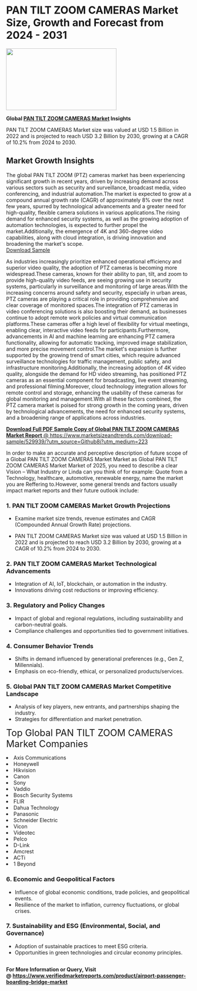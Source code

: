 <H1>PAN TILT ZOOM CAMERAS Market Size, Growth and Forecast from 2024 - 2031</H1><img class="aligncenter size-medium wp-image-584254" src="https://thirdeyenews.in/wp-content/uploads/2024/09/Global-Market-Research-300x168.jpeg" alt="" width="300" height="168" /><p><strong>Global&nbsp;<a href="https://www.marketsizeandtrends.com/download-sample/529939/?utm_source=Github8j?utm_medium=223">PAN TILT ZOOM CAMERAS Market</a> Insights</strong></p><p>PAN TILT ZOOM CAMERAS Market size was valued at USD 1.5 Billion in 2022 and is projected to reach USD 3.2 Billion by 2030, growing at a CAGR of 10.2% from 2024 to 2030.</p><p><h2>Market Growth Insights</h2> <p>The global PAN TILT ZOOM (PTZ) cameras market has been experiencing significant growth in recent years, driven by increasing demand across various sectors such as security and surveillance, broadcast media, video conferencing, and industrial automation.The market is expected to grow at a compound annual growth rate (CAGR) of approximately 8% over the next few years, spurred by technological advancements and a greater need for high-quality, flexible camera solutions in various applications.The rising demand for enhanced security systems, as well as the growing adoption of automation technologies, is expected to further propel the market.Additionally, the emergence of 4K and 360-degree video capabilities, along with cloud integration, is driving innovation and broadening the market's scope.<br> <a href="#">Download Sample</a> </p> <p>As industries increasingly prioritize enhanced operational efficiency and superior video quality, the adoption of PTZ cameras is becoming more widespread.These cameras, known for their ability to pan, tilt, and zoom to provide high-quality video feeds, are seeing growing use in security systems, particularly in surveillance and monitoring of large areas.With the increasing concerns around safety and security, especially in urban areas, PTZ cameras are playing a critical role in providing comprehensive and clear coverage of monitored spaces.The integration of PTZ cameras in video conferencing solutions is also boosting their demand, as businesses continue to adopt remote work policies and virtual communication platforms.These cameras offer a high level of flexibility for virtual meetings, enabling clear, interactive video feeds for participants.Furthermore, advancements in AI and machine learning are enhancing PTZ camera functionality, allowing for automatic tracking, improved image stabilization, and more precise movement control.The market's expansion is further supported by the growing trend of smart cities, which require advanced surveillance technologies for traffic management, public safety, and infrastructure monitoring.Additionally, the increasing adoption of 4K video quality, alongside the demand for HD video streaming, has positioned PTZ cameras as an essential component for broadcasting, live event streaming, and professional filming.Moreover, cloud technology integration allows for remote control and storage, enhancing the usability of these cameras for global monitoring and management.With all these factors combined, the PTZ camera market is poised for strong growth in the coming years, driven by technological advancements, the need for enhanced security systems, and a broadening range of applications across industries.<br> <a href="#"></p><p><span class=""><strong>Download Full PDF Sample Copy of Global PAN TILT ZOOM CAMERAS Market Report</strong> @ <a href="https://www.marketsizeandtrends.com/download-sample/529939/?utm_source=Github8j?utm_medium=223" target="_blank">https://www.marketsizeandtrends.com/download-sample/529939/?utm_source=Github8j?utm_medium=223</a></span></p><p>In order to make an accurate and perceptive description of future scope of a Global&nbsp;PAN TILT ZOOM CAMERAS Market Market as Global&nbsp;PAN TILT ZOOM CAMERAS Market Market of 2025, you need to describe a clear Vision &ndash; What Industry or Linda can you think of for example: Quote from a Technology, healthcare, automotive, renewable energy, name the market you are Reffering to.However, some general trends and factors usually impact market reports and their future outlook include:</p><h3>1.&nbsp;<strong>PAN TILT ZOOM CAMERAS Market Growth Projections</strong></h3><ul><li>Examine market size trends, revenue estimates and CAGR (Compounded Annual Growth Rate) projections.</li><li><p>PAN TILT ZOOM CAMERAS Market size was valued at USD 1.5 Billion in 2022 and is projected to reach USD 3.2 Billion by 2030, growing at a CAGR of 10.2% from 2024 to 2030.</p></li></ul><h3>2.&nbsp;<strong>PAN TILT ZOOM CAMERAS Market Technological Advancements</strong></h3><ul><li>Integration of AI, IoT, blockchain, or automation in the industry.</li><li>Innovations driving cost reductions or improving efficiency.</li></ul><h3>3.&nbsp;<strong>Regulatory and Policy Changes</strong></h3><ul><li>Impact of global and regional regulations, including sustainability and carbon-neutral goals.</li><li>Compliance challenges and opportunities tied to government initiatives.</li></ul><h3>4.&nbsp;<strong>Consumer Behavior Trends</strong></h3><ul><li>Shifts in demand influenced by generational preferences (e.g., Gen Z, Millennials).</li><li>Emphasis on eco-friendly, ethical, or personalized products/services.</li></ul><h3>5.&nbsp;<strong>Global PAN TILT ZOOM CAMERAS Market Competitive Landscape</strong></h3><ul><li>Analysis of key players, new entrants, and partnerships shaping the industry.</li><li>Strategies for differentiation and market penetration.</li></ul><p data-pm-slice="1 1 []"><span style="color: inherit; font-family: inherit; font-size: 25px;">Top Global PAN TILT ZOOM CAMERAS Market Companies</span></p><div class="" data-test-id=""><p><li>Axis Communications</li><li> Honeywell</li><li> Hikvision</li><li> Canon</li><li> Sony</li><li> Vaddio</li><li> Bosch Security Systems</li><li> FLIR</li><li> Dahua Technology</li><li> Panasonic</li><li> Schneider Electric</li><li> Vicon</li><li> Videotec</li><li> Pelco</li><li> D-Link</li><li> Amcrest</li><li> ACTi</li><li> 1 Beyond</li></p></div><h3>6.&nbsp;<strong>Economic and Geopolitical Factors</strong></h3><ul><li>Influence of global economic conditions, trade policies, and geopolitical events.</li><li>Resilience of the market to inflation, currency fluctuations, or global crises.</li></ul><h3>7.&nbsp;<strong>Sustainability and ESG (Environmental, Social, and Governance)</strong></h3><ul><li>Adoption of sustainable practices to meet ESG criteria.</li><li>Opportunities in green technologies and circular economy principles.</li></ul><h2><strong style="font-size: 14px;">For More Information or Query, Visit @&nbsp;</strong><a style="background-color: #ffffff; font-size: 14px;" href="https://www.marketsizeandtrends.com/report/panaetiltaezoom-cameras-market/" target="_blank">https://www.verifiedmarketreports.com/product/airport-passenger-boarding-bridge-market</a></h2>